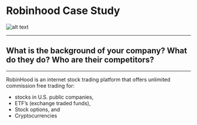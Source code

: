 # Robinhood Case Study

![alt text](image.jpg)

---

## What is the background of your company? What do they do? Who are their competitors?

---

RobinHood is an internet stock trading platform that offers unlimited commission free trading for:
- stocks in U.S. public companies,
- ETF’s (exchange traded funds),
- Stock options, and
- Cryptocurrencies

